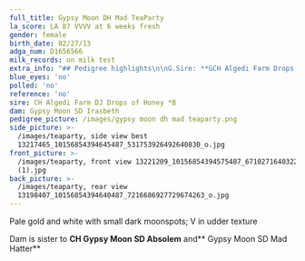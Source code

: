 ```yaml
---
full_title: Gypsy Moon DH Mad TeaParty
la_score: LA 87 VVVV at 6 weeks fresh
gender: female
birth_date: 02/27/13
adga_num: D1656566
milk_records: on milk test
extra_info: "## Pedigree highlights\n\nG.Sire: **GCH Algedi Farm Drops of Jupiter S ++*B LA91 EEE**\n\nG.Dam: **CH SG Rosasharn's UMT Tupelo Honey  4\\*D 4\\*M  LA91 EEEE 11x BOB      3x Best Doe  5x\_Best\_Udder    4x Sr Grand**\n\nG.G. Dam: **ARMCH SG Rosasharn's BuckWheat Honey 3\\*D 3\\*M  LA91\_EEEE** _7-00* 305 1500 Lbs of milk_"
blue_eyes: 'no'
polled: 'no'
reference: 'no'
sire: CH Algedi Farm DJ Drops of Honey *B
dam: Gypsy Moon SD Irasbeth
pedigree_picture: /images/gypsy moon dh mad teaparty.png
side_picture: >-
  /images/teaparty, side view best
  13217465_10156854394645487_531753926492640830_o.jpg
front_picture: >-
  /images/teaparty, front view 13221209_10156854394575487_6710271640322159385_o
  (1).jpg
back_picture: >-
  /images/teaparty, rear view
  13198407_10156854394640487_7216686927729674263_o.jpg
---
```

Pale gold and white with small dark moonspots; V in udder texture

Dam is sister to **CH Gypsy Moon SD Absolem** and** Gypsy Moon SD Mad Hatter**
